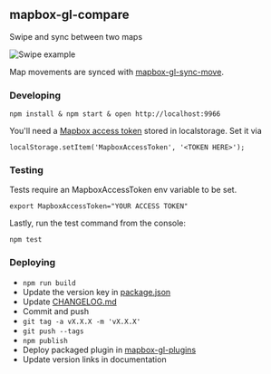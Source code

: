 mapbox-gl-compare
---

Swipe and sync between two maps

![Swipe example](http://i.imgur.com/MvjwVLu.gif)

Map movements are synced with [mapbox-gl-sync-move](https://github.com/mapbox/mapbox-gl-sync-move).

### Developing

    npm install & npm start & open http://localhost:9966

You'll need a [Mapbox access token](https://www.mapbox.com/help/create-api-access-token/) stored in localstorage. Set it via

    localStorage.setItem('MapboxAccessToken', '<TOKEN HERE>');

### Testing

Tests require an MapboxAccessToken env variable to be set.

    export MapboxAccessToken="YOUR ACCESS TOKEN"

Lastly, run the test command from the console:

    npm test

### Deploying

- `npm run build`
- Update the version key in [package.json](https://github.com/mapbox/mapbox-gl-compare/blob/master/package.json)
- Update [CHANGELOG.md](https://github.com/mapbox/mapbox-gl-compare/blob/master/CHANGELOG.md)
- Commit and push
- `git tag -a vX.X.X -m 'vX.X.X'`
- `git push --tags`
- `npm publish`
- Deploy packaged plugin in [mapbox-gl-plugins](https://github.com/mapbox/mapbox-gl-plugins)
- Update version links in documentation
